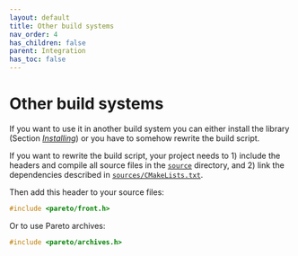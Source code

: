 ```yaml
---
layout: default
title: Other build systems
nav_order: 4
has_children: false
parent: Integration
has_toc: false
---
```

# Other build systems

If you want to use it in another build system you can either install the library (Section [*Installing*](#installing)) or you have to somehow rewrite the build script.

If you want to rewrite the build script, your project needs to 1) include the headers and compile all source files in the [`source`](https://github.com/alandefreitas/pareto-front/blob/master/sources) directory, and 2) link the dependencies described in [`sources/CMakeLists.txt`](https://github.com/alandefreitas/pareto-front/blob/master/sources/CMakeLists.txt).

Then add this header to your source files:

```cpp
#include <pareto/front.h>
```

Or to use Pareto archives:

```cpp
#include <pareto/archives.h>
```




<!-- Generated with mdsplit: https://github.com/alandefreitas/mdsplit -->
